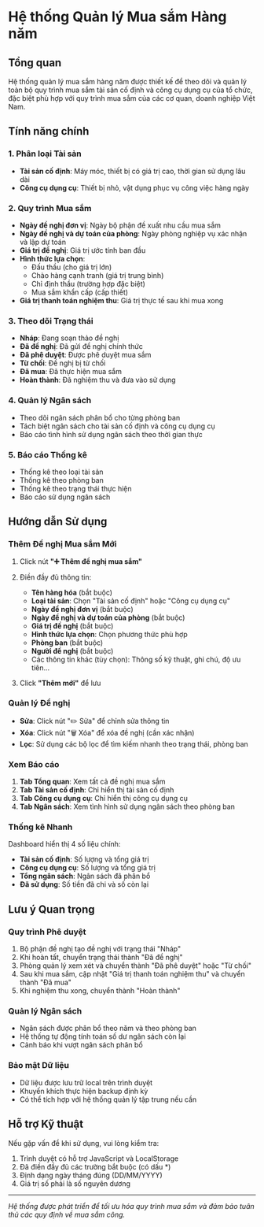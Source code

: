 # Hệ thống Quản lý Mua sắm Hàng năm

## Tổng quan

Hệ thống quản lý mua sắm hàng năm được thiết kế để theo dõi và quản lý toàn bộ quy trình mua sắm tài sản cố định và công cụ dụng cụ của tổ chức, đặc biệt phù hợp với quy trình mua sắm của các cơ quan, doanh nghiệp Việt Nam.

## Tính năng chính

### 1. Phân loại Tài sản
- **Tài sản cố định**: Máy móc, thiết bị có giá trị cao, thời gian sử dụng lâu dài
- **Công cụ dụng cụ**: Thiết bị nhỏ, vật dụng phục vụ công việc hàng ngày

### 2. Quy trình Mua sắm
- **Ngày đề nghị đơn vị**: Ngày bộ phận đề xuất nhu cầu mua sắm
- **Ngày đề nghị và dự toán của phòng**: Ngày phòng nghiệp vụ xác nhận và lập dự toán
- **Giá trị đề nghị**: Giá trị ước tính ban đầu
- **Hình thức lựa chọn**: 
  - Đấu thầu (cho giá trị lớn)
  - Chào hàng cạnh tranh (giá trị trung bình)
  - Chỉ định thầu (trường hợp đặc biệt)
  - Mua sắm khẩn cấp (cấp thiết)
- **Giá trị thanh toán nghiệm thu**: Giá trị thực tế sau khi mua xong

### 3. Theo dõi Trạng thái
- **Nháp**: Đang soạn thảo đề nghị
- **Đã đề nghị**: Đã gửi đề nghị chính thức
- **Đã phê duyệt**: Được phê duyệt mua sắm
- **Từ chối**: Đề nghị bị từ chối
- **Đã mua**: Đã thực hiện mua sắm
- **Hoàn thành**: Đã nghiệm thu và đưa vào sử dụng

### 4. Quản lý Ngân sách
- Theo dõi ngân sách phân bổ cho từng phòng ban
- Tách biệt ngân sách cho tài sản cố định và công cụ dụng cụ
- Báo cáo tình hình sử dụng ngân sách theo thời gian thực

### 5. Báo cáo Thống kê
- Thống kê theo loại tài sản
- Thống kê theo phòng ban
- Thống kê theo trạng thái thực hiện
- Báo cáo sử dụng ngân sách

## Hướng dẫn Sử dụng

### Thêm Đề nghị Mua sắm Mới

1. Click nút **"➕ Thêm đề nghị mua sắm"**
2. Điền đầy đủ thông tin:
   - **Tên hàng hóa** (bắt buộc)
   - **Loại tài sản**: Chọn "Tài sản cố định" hoặc "Công cụ dụng cụ"
   - **Ngày đề nghị đơn vị** (bắt buộc)
   - **Ngày đề nghị và dự toán của phòng** (bắt buộc)
   - **Giá trị đề nghị** (bắt buộc)
   - **Hình thức lựa chọn**: Chọn phương thức phù hợp
   - **Phòng ban** (bắt buộc)
   - **Người đề nghị** (bắt buộc)
   - Các thông tin khác (tùy chọn): Thông số kỹ thuật, ghi chú, độ ưu tiên...

3. Click **"Thêm mới"** để lưu

### Quản lý Đề nghị

- **Sửa**: Click nút "✏️ Sửa" để chỉnh sửa thông tin
- **Xóa**: Click nút "🗑️ Xóa" để xóa đề nghị (cần xác nhận)
- **Lọc**: Sử dụng các bộ lọc để tìm kiếm nhanh theo trạng thái, phòng ban

### Xem Báo cáo

1. **Tab Tổng quan**: Xem tất cả đề nghị mua sắm
2. **Tab Tài sản cố định**: Chỉ hiển thị tài sản cố định
3. **Tab Công cụ dụng cụ**: Chỉ hiển thị công cụ dụng cụ
4. **Tab Ngân sách**: Xem tình hình sử dụng ngân sách theo phòng ban

### Thống kê Nhanh

Dashboard hiển thị 4 số liệu chính:
- **Tài sản cố định**: Số lượng và tổng giá trị
- **Công cụ dụng cụ**: Số lượng và tổng giá trị  
- **Tổng ngân sách**: Ngân sách đã phân bổ
- **Đã sử dụng**: Số tiền đã chi và số còn lại

## Lưu ý Quan trọng

### Quy trình Phê duyệt
1. Bộ phận đề nghị tạo đề nghị với trạng thái "Nháp"
2. Khi hoàn tất, chuyển trạng thái thành "Đã đề nghị"
3. Phòng quản lý xem xét và chuyển thành "Đã phê duyệt" hoặc "Từ chối"
4. Sau khi mua sắm, cập nhật "Giá trị thanh toán nghiệm thu" và chuyển thành "Đã mua"
5. Khi nghiệm thu xong, chuyển thành "Hoàn thành"

### Quản lý Ngân sách
- Ngân sách được phân bổ theo năm và theo phòng ban
- Hệ thống tự động tính toán số dư ngân sách còn lại
- Cảnh báo khi vượt ngân sách phân bổ

### Bảo mật Dữ liệu
- Dữ liệu được lưu trữ local trên trình duyệt
- Khuyến khích thực hiện backup định kỳ
- Có thể tích hợp với hệ thống quản lý tập trung nếu cần

## Hỗ trợ Kỹ thuật

Nếu gặp vấn đề khi sử dụng, vui lòng kiểm tra:
1. Trình duyệt có hỗ trợ JavaScript và LocalStorage
2. Đã điền đầy đủ các trường bắt buộc (có dấu *)
3. Định dạng ngày tháng đúng (DD/MM/YYYY)
4. Giá trị số phải là số nguyên dương

---

*Hệ thống được phát triển để tối ưu hóa quy trình mua sắm và đảm bảo tuân thủ các quy định về mua sắm công.*

